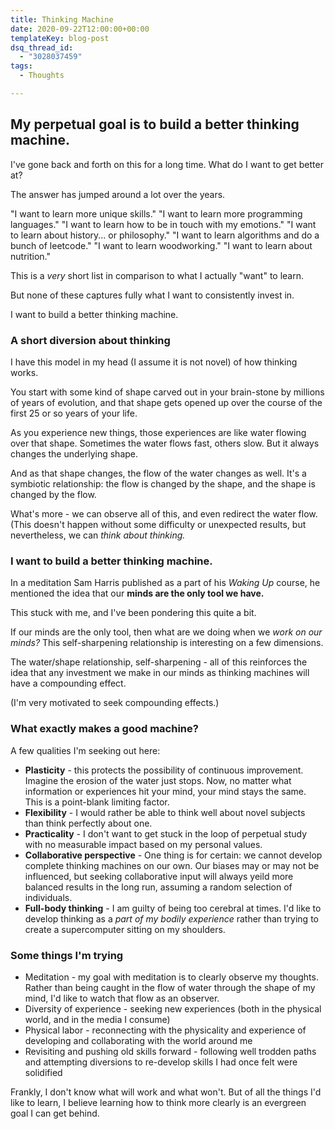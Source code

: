 ```yaml
---
title: Thinking Machine
date: 2020-09-22T12:00:00+00:00
templateKey: blog-post
dsq_thread_id:
  - "3028037459"
tags:
  - Thoughts

---
```


## My perpetual goal is to build a better thinking machine.

I've gone back and forth on this for a long time. What do I want to get better at?

The answer has jumped around a lot over the years.

"I want to learn more unique skills."
"I want to learn more programming languages."
"I want to learn how to be in touch with my emotions."
"I want to learn about history... or philosophy."
"I want to learn algorithms and do a bunch of leetcode."
"I want to learn woodworking."
"I want to learn about nutrition."

This is a _very_ short list in comparison to what I actually "want" to learn.

But none of these captures fully what I want to consistently invest in.

I want to build a better thinking machine.

### A short diversion about thinking

I have this model in my head (I assume it is not novel) of how thinking works.

You start with some kind of shape carved out in your brain-stone by millions of years of evolution, and that shape gets opened up over the course of the first 25 or so years of your life.

As you experience new things, those experiences are like water flowing over that shape. Sometimes the water flows fast, others slow. But it always changes the underlying shape.

And as that shape changes, the flow of the water changes as well. It's a symbiotic relationship: the flow is changed by the shape, and the shape is changed by the flow.

What's more - we can observe all of this, and even redirect the water flow. (This doesn't happen without some difficulty or unexpected results, but nevertheless, we can _think about thinking._

### I want to build a better thinking machine.

In a meditation Sam Harris published as a part of his _Waking Up_ course, he mentioned the idea that our **minds are the only tool we have.**

This stuck with me, and I've been pondering this quite a bit.

If our minds are the only tool, then what are we doing when we _work on our minds?_ This self-sharpening relationship is interesting on a few dimensions.

The water/shape relationship, self-sharpening - all of this reinforces the idea that any investment we make in our minds as thinking machines will have a compounding effect.

(I'm very motivated to seek compounding effects.)

### What exactly makes a good machine?

A few qualities I'm seeking out here:

- **Plasticity** - this protects the possibility of continuous improvement. Imagine the erosion of the water just stops. Now, no matter what information or experiences hit your mind, your mind stays the same. This is a point-blank limiting factor.
- **Flexibility** - I would rather be able to think well about novel subjects than think perfectly about one.
- **Practicality** - I don't want to get stuck in the loop of perpetual study with no measurable impact based on my personal values.
- **Collaborative perspective** - One thing is for certain: we cannot develop complete thinking machines on our own. Our biases may or may not be influenced, but seeking collaborative input will always yeild more balanced results in the long run, assuming a random selection of individuals.
- **Full-body thinking** - I am guilty of being too cerebral at times. I'd like to develop thinking as a _part of my bodily experience_ rather than trying to create a supercomputer sitting on my shoulders.

### Some things I'm trying

- Meditation - my goal with meditation is to clearly observe my thoughts. Rather than being caught in the flow of water through the shape of my mind, I'd like to watch that flow as an observer.
- Diversity of experience - seeking new experiences (both in the physical world, and in the media I consume)
- Physical labor - reconnecting with the physicality and experience of developing and collaborating with the world around me
- Revisiting and pushing old skills forward - following well trodden paths and attempting diversions to re-develop skills I had once felt were solidified

Frankly, I don't know what will work and what won't. But of all the things I'd like to learn, I believe learning how to think more clearly is an evergreen goal I can get behind.


